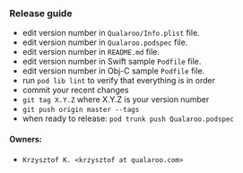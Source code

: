 ### Release guide
- edit version number in `Qualaroo/Info.plist` file.
- edit version number in `Qualaroo.podspec` file.
- edit version number in `README.md` file.
- edit version number in Swift sample `Podfile` file.
- edit version number in Obj-C sample `Podfile` file.
- run `pod lib lint` to verify that everything is in order
- commit your recent changes
- `git tag X.Y.Z` where X.Y.Z is your version number
- `git push origin master --tags`
- when ready to release: `pod trunk push Qualaroo.podspec`

#### Owners:
- `Krzysztof K. <krzysztof at qualaroo.com>`